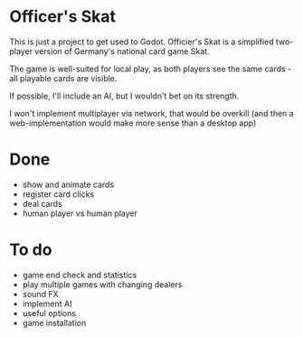 # Officer's Skat

This is just a project to get used to Godot. Officier's Skat is a simplified two-player version of Germany's national card game Skat.

The game is well-suited for local play, as both players see the same cards - all playable cards are visible.

If possible, I'll include an AI, but I wouldn't bet on its strength.

I won't implement multiplayer via network, that would be overkill (and then a web-implementation would make more sense than a desktop app)

# Done

- show and animate cards
- register card clicks
- deal cards
- human player vs human player

# To do

- game end check and statistics
- play multiple games with changing dealers
- sound FX
- implement AI
- useful options
- game installation
